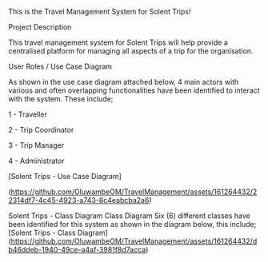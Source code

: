This is the Travel Management System for Solent Trips!

Project Description

This travel management system for Solent Trips will help provide a centralised platform for managing all aspects of a trip for the organisation. 

User Roles / Use Case Diagram

As shown in the use case diagram attached below, 4 main actors with various and often overlapping functionalities have been identified to interact with the system. 
These include;

1 - Traveller

2 - Trip Coordinator

3 - Trip Manager

4 - Administrator

[Solent Trips - Use Case Diagram]

(https://github.com/OluwambeOM/TravelManagement/assets/161264432/22314df7-4c45-4923-a743-8c4eabcba2a6)


Solent Trips - Class Diagram
Class Diagram
Six (6) different classes have been identified for this system as shown in the diagram below, this include; 
[Solent Trips - Class Diagram]
(https://github.com/OluwambeOM/TravelManagement/assets/161264432/db46ddeb-1940-49ce-a4af-3981f8d7acca)
